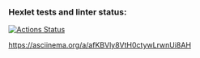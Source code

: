 ### Hexlet tests and linter status:
[![Actions Status](https://github.com/ShagalovNick/php-project-lvl2/workflows/hexlet-check/badge.svg)](https://github.com/ShagalovNick/php-project-lvl2/actions)

https://asciinema.org/a/afKBVly8VtH0ctywLrwnUi8AH